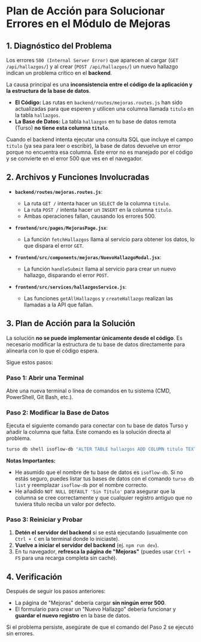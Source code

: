 # Plan de Acción para Solucionar Errores en el Módulo de Mejoras

## 1. Diagnóstico del Problema

Los errores `500 (Internal Server Error)` que aparecen al cargar (`GET /api/hallazgos/`) y al crear (`POST /api/hallazgos/`) un nuevo hallazgo indican un problema crítico en el **backend**.

La causa principal es una **inconsistencia entre el código de la aplicación y la estructura de la base de datos**.

- **El Código:** Las rutas en `backend/routes/mejoras.routes.js` han sido actualizadas para que esperen y utilicen una columna llamada `titulo` en la tabla `hallazgos`.
- **La Base de Datos:** La tabla `hallazgos` en tu base de datos remota (Turso) **no tiene esta columna `titulo`**. 

Cuando el backend intenta ejecutar una consulta SQL que incluye el campo `titulo` (ya sea para leer o escribir), la base de datos devuelve un error porque no encuentra esa columna. Este error no es manejado por el código y se convierte en el error 500 que ves en el navegador.

## 2. Archivos y Funciones Involucradas

- **`backend/routes/mejoras.routes.js`**: 
  - La ruta `GET /` intenta hacer un `SELECT` de la columna `titulo`.
  - La ruta `POST /` intenta hacer un `INSERT` en la columna `titulo`.
  - Ambas operaciones fallan, causando los errores 500.

- **`frontend/src/pages/MejorasPage.jsx`**: 
  - La función `fetchHallazgos` llama al servicio para obtener los datos, lo que dispara el error `GET`.

- **`frontend/src/components/mejoras/NuevoHallazgoModal.jsx`**: 
  - La función `handleSubmit` llama al servicio para crear un nuevo hallazgo, disparando el error `POST`.

- **`frontend/src/services/hallazgosService.js`**: 
  - Las funciones `getAllHallazgos` y `createHallazgo` realizan las llamadas a la API que fallan.

## 3. Plan de Acción para la Solución

La solución **no se puede implementar únicamente desde el código**. Es necesario modificar la estructura de tu base de datos directamente para alinearla con lo que el código espera.

Sigue estos pasos:

### Paso 1: Abrir una Terminal

Abre una nueva terminal o línea de comandos en tu sistema (CMD, PowerShell, Git Bash, etc.).

### Paso 2: Modificar la Base de Datos

Ejecuta el siguiente comando para conectar con tu base de datos Turso y añadir la columna que falta. Este comando es la solución directa al problema.

```bash
turso db shell isoflow-db "ALTER TABLE hallazgos ADD COLUMN titulo TEXT NOT NULL DEFAULT 'Sin Título'"
```

**Notas Importantes:**
- He asumido que el nombre de tu base de datos es `isoflow-db`. Si no estás seguro, puedes listar tus bases de datos con el comando `turso db list` y reemplazar `isoflow-db` por el nombre correcto.
- He añadido `NOT NULL DEFAULT 'Sin Título'` para asegurar que la columna se cree correctamente y que cualquier registro antiguo que no tuviera título reciba un valor por defecto.

### Paso 3: Reiniciar y Probar

1.  **Detén el servidor del backend** si se está ejecutando (usualmente con `Ctrl + C` en la terminal donde lo iniciaste).
2.  **Vuelve a iniciar el servidor del backend** (ej. `npm run dev`).
3.  En tu navegador, **refresca la página de "Mejoras"** (puedes usar `Ctrl + F5` para una recarga completa sin caché).

## 4. Verificación

Después de seguir los pasos anteriores:
- La página de "Mejoras" debería cargar **sin ningún error 500**.
- El formulario para crear un "Nuevo Hallazgo" debería funcionar y **guardar el nuevo registro** en la base de datos.

Si el problema persiste, asegúrate de que el comando del Paso 2 se ejecutó sin errores.
